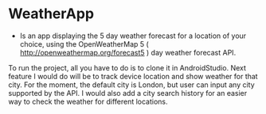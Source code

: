 # WeatherApp
 - Is an app displaying the 5 day weather forecast for a location of your choice, 
 using the OpenWeatherMap 5 ( http://openweathermap.org/forecast5 ) day weather forecast API.

To run the project, all you have to do is to clone it in AndroidStudio.
Next feature I would do will be to track device location and show weather for that city. For the moment, the default city is London,
but user can input any city supported by the API. I would also add a city search history for an easier way to check the weather for 
different locations. 
